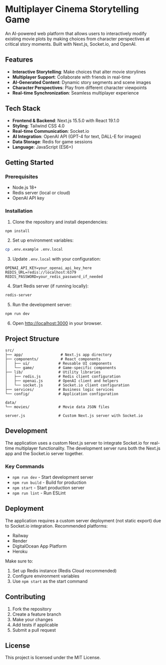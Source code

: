 # Multiplayer Cinema Storytelling Game

An AI-powered web platform that allows users to interactively modify existing movie plots by making choices from character perspectives at critical story moments. Built with Next.js, Socket.io, and OpenAI.

## Features

- **Interactive Storytelling**: Make choices that alter movie storylines
- **Multiplayer Support**: Collaborate with friends in real-time
- **AI-Generated Content**: Dynamic story segments and scene images
- **Character Perspectives**: Play from different character viewpoints
- **Real-time Synchronization**: Seamless multiplayer experience

## Tech Stack

- **Frontend & Backend**: Next.js 15.5.0 with React 19.1.0
- **Styling**: Tailwind CSS 4.0
- **Real-time Communication**: Socket.io
- **AI Integration**: OpenAI API (GPT-4 for text, DALL-E for images)
- **Data Storage**: Redis for game sessions
- **Language**: JavaScript (ES6+)

## Getting Started

### Prerequisites

- Node.js 18+ 
- Redis server (local or cloud)
- OpenAI API key

### Installation

1. Clone the repository and install dependencies:
```bash
npm install
```

2. Set up environment variables:
```bash
cp .env.example .env.local
```

3. Update `.env.local` with your configuration:
```env
OPENAI_API_KEY=your_openai_api_key_here
REDIS_URL=redis://localhost:6379
REDIS_PASSWORD=your_redis_password_if_needed
```

4. Start Redis server (if running locally):
```bash
redis-server
```

5. Run the development server:
```bash
npm run dev
```

6. Open [http://localhost:3000](http://localhost:3000) in your browser.

## Project Structure

```
src/
├── app/                 # Next.js app directory
├── components/          # React components
│   ├── ui/             # Reusable UI components
│   └── game/           # Game-specific components
├── lib/                # Utility libraries
│   ├── redis.js        # Redis client configuration
│   ├── openai.js       # OpenAI client and helpers
│   └── socket.js       # Socket.io client configuration
├── services/           # Business logic services
└── config/             # Application configuration

data/
└── movies/             # Movie data JSON files

server.js               # Custom Next.js server with Socket.io
```

## Development

The application uses a custom Next.js server to integrate Socket.io for real-time multiplayer functionality. The development server runs both the Next.js app and the Socket.io server together.

### Key Commands

- `npm run dev` - Start development server
- `npm run build` - Build for production
- `npm start` - Start production server
- `npm run lint` - Run ESLint

## Deployment

The application requires a custom server deployment (not static export) due to Socket.io integration. Recommended platforms:

- Railway
- Render
- DigitalOcean App Platform
- Heroku

Make sure to:
1. Set up Redis instance (Redis Cloud recommended)
2. Configure environment variables
3. Use `npm start` as the start command

## Contributing

1. Fork the repository
2. Create a feature branch
3. Make your changes
4. Add tests if applicable
5. Submit a pull request

## License

This project is licensed under the MIT License.